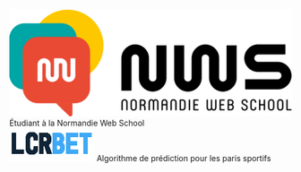 
![Cover](https://github.com/Liamcr21/Liamcr21/blob/main/Logo_nws.png)
Étudiant à la Normandie Web School 
<br>
![Cover](https://github.com/Liamcr21/Liamcr21/blob/main/logo_white.png)
Algorithme de prédiction pour les paris sportifs

